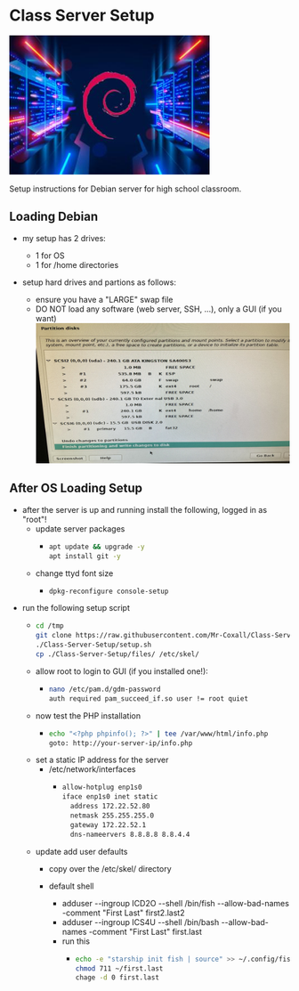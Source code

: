 # Class Server Setup

![Deban Server image](./images/debian%20_server.jpg)

Setup instructions for Debian server for high school classroom.

## Loading Debian

- my setup has 2 drives:
  - 1 for OS
  - 1 for /home directories

- setup hard drives and partions as follows:
  - ensure you have a "LARGE" swap file
  - DO NOT load any software (web server, SSH, ...), only a GUI (if you want)
![Debian Server Partition setup](./images/Debian_drive_partion_setup.jpg)

## After OS Loading Setup

- after the server is up and running install the following, logged in as "root"!
  - update server packages
    - ```sh
      apt update && upgrade -y
      apt install git -y
      ```
  - change ttyd font size
    - ```sh
      dpkg-reconfigure console-setup
      ```
- run the following setup script
  - ```sh
    cd /tmp
    git clone https://raw.githubusercontent.com/Mr-Coxall/Class-Server-Setup/main/setup.sh
    ./Class-Server-Setup/setup.sh
    cp ./Class-Server-Setup/files/ /etc/skel/
    ```
  - allow root to login to GUI (if you installed one!):
    - ```sh
      nano /etc/pam.d/gdm-password
      auth required pam_succeed_if.so user != root quiet
      ```
  - now test the PHP installation
    - ```sh
      echo "<?php phpinfo(); ?>" | tee /var/www/html/info.php
      goto: http://your-server-ip/info.php
      ```
  - set a static IP address for the server
    - /etc/network/interfaces
      - ```sh
        allow-hotplug enp1s0
        iface enp1s0 inet static
          address 172.22.52.80
          netmask 255.255.255.0
          gateway 172.22.52.1
          dns-nameervers 8.8.8.8 8.8.4.4
        ```
  - update add user defaults
    - copy over the /etc/skel/ directory

    - default shell
      - adduser --ingroup ICD2O --shell /bin/fish --allow-bad-names -comment "First Last" first2.last2
      - adduser --ingroup ICS4U --shell /bin/bash --allow-bad-names -comment "First Last" first.last
      - run this
        - ```sh
          echo -e "starship init fish | source" >> ~/.config/fish/config.fish
          chmod 711 ~/first.last
          chage -d 0 first.last
          ```
